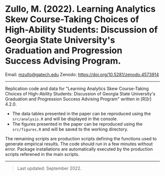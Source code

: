 # Zullo, M. (2022). Learning Analytics Skew Course-Taking Choices of High-Ability Students: Discussion of Georgia State University's Graduation and Progression Success Advising Program.

Email: mzullo@gatech.edu
Zenodo: https://doi.org/10.5281/zenodo.4573914

----


Replication code and data for "Learning Analytics Skew Course-Taking Choices of High-Ability Students: Discussion of Georgia State University's Graduation and Progression Success Advising Program" written in [R][r] 4.2.0. 

- The data tables presented in the paper can be reproduced using the `src/analysis.R` and will be displayed in the console.
- The figures presented in the paper can be reproduced using the `src/figures.R` and will be saved to the working directory.

The remaining scripts are production scripts defining the functions used to generate empirical results. The code should run in a few minutes without error. Package installations are automatically executed by the production scripts referened in the main scripts.

----

> Last updated: September 2022.
